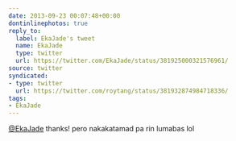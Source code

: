 ```yaml
---
date: 2013-09-23 00:07:48+00:00
dontinlinephotos: true
reply_to:
  label: EkaJade's tweet
  name: EkaJade
  type: twitter
  url: https://twitter.com/EkaJade/status/381925000321576961/
source: twitter
syndicated:
- type: twitter
  url: https://twitter.com/roytang/status/381932874984718336/
tags:
- EkaJade
---
```


[@EkaJade](https://twitter.com/EkaJade/) thanks! pero nakakatamad pa rin lumabas lol